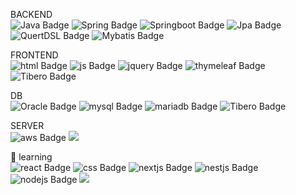 BACKEND
<br>
<img src="https://img.shields.io/badge/Java-e75253?style=flat-square&amp;logo=Java&amp;logoColor=white" alt="Java Badge">
<img src="https://img.shields.io/badge/Spring-6D8B33F?style=flat-square&amp;logo=Spring&amp;logoColor=white" alt="Spring Badge">
<img src="https://img.shields.io/badge/springboot-6DB33F?style=flat-square&amp;logo=Springboot&amp;logoColor=white" alt="Springboot Badge">
<img src="https://img.shields.io/badge/Jpa-6DB33F?style=flat-square&amp;logo=Jpa&amp;logoColor=white" alt="Jpa Badge">
<img src="https://img.shields.io/badge/QuertDSL-1572B6?style=flat-square&amp;logo=QuertDSL&amp;logoColor=white" alt="QuertDSL Badge">
<img src="https://img.shields.io/badge/Mybatis-000000?style=flat-square&amp;logo=Mybatis&amp;logoColor=white" alt="Mybatis Badge">

FRONTEND
<br>
<img src="https://img.shields.io/badge/html5-E34F26?style=flat-square&amp;logo=html5&amp;logoColor=white" alt="html Badge">
<img src="https://img.shields.io/badge/javascript-F7DF1E?style=flat-square&amp;logo=javascript&amp;logoColor=white" alt="js Badge">
<img src="https://img.shields.io/badge/jquery-0769AD?style=flat-square&amp;logo=jquery&amp;logoColor=white" alt="jquery Badge">
<img src="https://img.shields.io/badge/thymeleaf-005F0F?style=flat-square&amp;logo=thymeleaf&amp;logoColor=white" alt="thymeleaf Badge">
<img src="https://img.shields.io/badge/jsp-4B4B77?style=flat-square&amp;logo=jsp&amp;logoColor=white" alt="Tibero Badge">

DB
<br>
<img src="https://img.shields.io/badge/oracle-F80000?style=flat-square&amp;logo=oracle&amp;logoColor=white" alt="Oracle Badge">
<img src="https://img.shields.io/badge/mysql-4479A1?style=flat-square&amp;logo=mysql&amp;logoColor=white" alt="mysql Badge">
<img src="https://img.shields.io/badge/mariadb-003545?style=flat-square&amp;logo=mariadb&amp;logoColor=white" alt="mariadb Badge">
<img src="https://img.shields.io/badge/Tibero-1E8CBE?style=flat-square&amp;logo=Tibero&amp;logoColor=white" alt="Tibero Badge">

SERVER
<br>
<img src="https://img.shields.io/badge/Amazon AWS-232F3E?style=flat-square&amp;logo=amazon aws&amp;logoColor=white" alt="aws Badge">
<img src="https://img.shields.io/badge/linux-FCC624?style=flat-square&amp;logo=linux&logoColor=black">

🌱 learning
<br>
<img src="https://img.shields.io/badge/react-61DAFB?style=flat-square&amp;logo=react&amp;logoColor=white" alt="react Badge">
<img src="https://img.shields.io/badge/css3-1572B6?style=flat-square&amp;logo=css3&amp;logoColor=white" alt="css Badge">
<img src="https://img.shields.io/badge/next.js-000000?style=flat-square&amp;logo=nextdotjs&amp;logoColor=white" alt="nextjs Badge">
<img src="https://img.shields.io/badge/nestjs-E0234E?style=flat-square&amp;logo=nestjs&amp;logoColor=white" alt="nestjs Badge">
<img src="https://img.shields.io/badge/node.js-5FA04E?style=flat-square&amp;logo=nodedotjs&amp;logoColor=white" alt="nodejs Badge">
<img src="https://img.shields.io/badge/express-000000?style=flat-square&amp;logo=express&logoColor=white">

